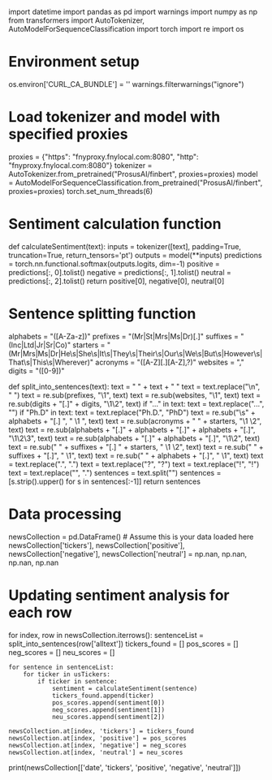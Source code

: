 import datetime
import pandas as pd
import warnings
import numpy as np
from transformers import AutoTokenizer, AutoModelForSequenceClassification
import torch
import re
import os

# Environment setup
os.environ['CURL_CA_BUNDLE'] = ''
warnings.filterwarnings("ignore")

# Load tokenizer and model with specified proxies
proxies = {"https": "fnyproxy.fnylocal.com:8080", "http": "fnyproxy.fnylocal.com:8080"}
tokenizer = AutoTokenizer.from_pretrained("ProsusAI/finbert", proxies=proxies)
model = AutoModelForSequenceClassification.from_pretrained("ProsusAI/finbert", proxies=proxies)
torch.set_num_threads(6)

# Sentiment calculation function
def calculateSentiment(text):
    inputs = tokenizer([text], padding=True, truncation=True, return_tensors='pt')
    outputs = model(**inputs)
    predictions = torch.nn.functional.softmax(outputs.logits, dim=-1)
    positive = predictions[:, 0].tolist()
    negative = predictions[:, 1].tolist()
    neutral = predictions[:, 2].tolist()
    return positive[0], negative[0], neutral[0]

# Sentence splitting function
alphabets = "([A-Za-z])"
prefixes = "(Mr|St|Mrs|Ms|Dr)[.]"
suffixes = "(Inc|Ltd|Jr|Sr|Co)"
starters = "(Mr|Mrs|Ms|Dr|He\\s|She\\s|It\\s|They\\s|Their\\s|Our\\s|We\\s|But\\s|However\\s|That\\s|This\\s|Wherever)"
acronyms = "([A-Z][.][A-Z][.](?:[A-Z][.])?)"
websites = "[.](com|net|org|io|gov)"
digits = "([0-9])"

def split_into_sentences(text):
    text = " " + text + "  "
    text = text.replace("\n", " ")
    text = re.sub(prefixes, "\\1<prd>", text)
    text = re.sub(websites, "<prd>\\1", text)
    text = re.sub(digits + "[.]" + digits, "\\1<prd>\\2", text)
    if "..." in text:
        text = text.replace("...", "<prd><prd><prd>")
    if "Ph.D" in text:
        text = text.replace("Ph.D.", "Ph<prd>D<prd>")
    text = re.sub("\\s" + alphabets + "[.] ", " \\1<prd> ", text)
    text = re.sub(acronyms + " " + starters, "\\1<stop> \\2", text)
    text = re.sub(alphabets + "[.]" + alphabets + "[.]" + alphabets + "[.]", "\\1<prd>\\2<prd>\\3<prd>", text)
    text = re.sub(alphabets + "[.]" + alphabets + "[.]", "\\1<prd>\\2<prd>", text)
    text = re.sub(" " + suffixes + "[.] " + starters, " \\1<stop> \\2", text)
    text = re.sub(" " + suffixes + "[.]", " \\1<prd>", text)
    text = re.sub(" " + alphabets + "[.]", " \\1<prd>", text)
    text = text.replace(".", ".<stop>")
    text = text.replace("?", "?<stop>")
    text = text.replace("!", "!<stop>")
    text = text.replace("<prd>", ".")
    sentences = text.split("<stop>")
    sentences = [s.strip().upper() for s in sentences[:-1]]
    return sentences

# Data processing
newsCollection = pd.DataFrame()  # Assume this is your data loaded here
newsCollection['tickers'], newsCollection['positive'], newsCollection['negative'], newsCollection['neutral'] = np.nan, np.nan, np.nan, np.nan

# Updating sentiment analysis for each row
for index, row in newsCollection.iterrows():
    sentenceList = split_into_sentences(row['alltext'])
    tickers_found = []
    pos_scores = []
    neg_scores = []
    neu_scores = []
    
    for sentence in sentenceList:
        for ticker in usTickers:
            if ticker in sentence:
                sentiment = calculateSentiment(sentence)
                tickers_found.append(ticker)
                pos_scores.append(sentiment[0])
                neg_scores.append(sentiment[1])
                neu_scores.append(sentiment[2])
    
    newsCollection.at[index, 'tickers'] = tickers_found
    newsCollection.at[index, 'positive'] = pos_scores
    newsCollection.at[index, 'negative'] = neg_scores
    newsCollection.at[index, 'neutral'] = neu_scores

print(newsCollection[['date', 'tickers', 'positive', 'negative', 'neutral']])
